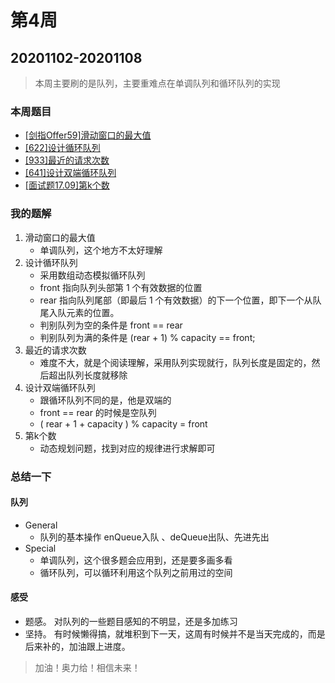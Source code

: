 # 第4周

## 20201102-20201108

> 本周主要刷的是队列，主要重难点在单调队列和循环队列的实现

### 本周题目

-  [[剑指Offer59]滑动窗口的最大值](https://leetcode-cn.com/problems/hua-dong-chuang-kou-de-zui-da-zhi-lcof/)
-  [[622]设计循环队列](https://leetcode-cn.com/problems/design-circular-queue/)
-  [[933]最近的请求次数](https://leetcode-cn.com/problems/number-of-recent-calls/)
-  [[641]设计双端循环队列](https://leetcode-cn.com/problems/design-circular-deque/)
-  [[面试题17.09]第k个数](https://leetcode-cn.com/problems/get-kth-magic-number-lcci/)
  
### 我的题解

1. 滑动窗口的最大值
    - 单调队列，这个地方不太好理解
2. 设计循环队列
    - 采用数组动态模拟循环队列
    - front 指向队列头部第 1 个有效数据的位置
    - rear  指向队列尾部（即最后 1 个有效数据）的下一个位置，即下一个从队尾入队元素的位置。
    - 判别队列为空的条件是 front == rear
    - 判别队列为满的条件是 (rear + 1) % capacity == front;
3. 最近的请求次数
    - 难度不大，就是个阅读理解，采用队列实现就行，队列长度是固定的，然后超出队列长度就移除
4. 设计双端循环队列
    - 跟循环队列不同的是，他是双端的
    - front == rear 的时候是空队列
    -  ( rear + 1 + capacity ) % capacity = front
5. 第k个数
    - 动态规划问题，找到对应的规律进行求解即可

### 总结一下

#### 队列

- General
  - 队列的基本操作 enQueue入队 、deQueue出队、先进先出
- Special
  - 单调队列，这个很多题会应用到，还是要多画多看
  - 循环队列，可以循环利用这个队列之前用过的空间

#### 感受

- 题感。 对队列的一些题目感知的不明显，还是多加练习
- 坚持。 有时候懒得搞，就堆积到下一天，这周有时候并不是当天完成的，而是后来补的，加油跟上进度。



> 加油！奥力给！相信未来！